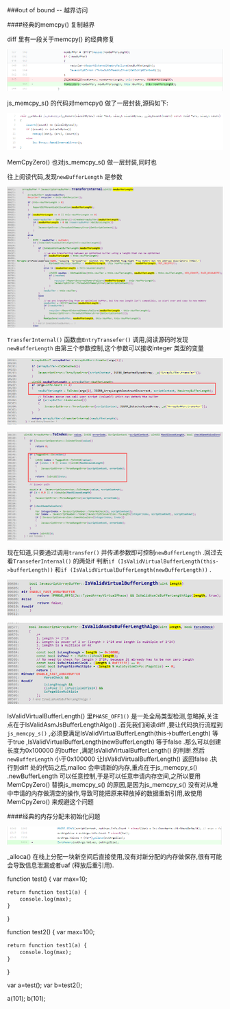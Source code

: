 
###out of bound -- 越界访问

####经典的memcpy() 复制越界

diff 里有一段关于memcpy() 的经典修复<br/>

![](memcpy_out_of_bound-call_memcpy_JavascriptArrayBuffer.png)<br/>

js_memcpy_s() 的代码对memcpy() 做了一层封装,源码如下:<br/>

![](memcpy_out_of_bound-Api_js_memcpy_s.png)<br/>

MemCpyZero() 也对js_memcpy_s() 做一层封装,同时也

往上阅读代码,发现`newBufferLength` 是参数<br/>

![](memcpy_out_of_bound-ArrayBuffer_TransferInternal.png)<br/>

`TransferInternal()` 函数由`EntryTransefer()` 调用,阅读源码时发现`newBufferLength` 由第三个参数控制,这个参数可以接收integer 类型的变量<br/>

![](memcpy_out_of_bound-ArrayBuffer_EntryTransfer.png)<br/>

![](memcpy_out_of_bound-ArrayBuffer_ToIndex.png)<br/>

现在知道,只要通过调用`transfer()` 并传递参数即可控制`newBufferLength` .回过去看`TranseferInternal()` 的两处if 判断`if (IsValidVirtualBufferLength(this->bufferLength))` 和`if (IsValidVirtualBufferLength(newBufferLength))` .<br/>

![](memcpy_out_of_bound-ArrayBuffer_IsValidVirtualBufferLength.png)<br/>

![](memcpy_out_of_bound-ArrayBuffer_IsValidAsmJsBufferLengthAlgo.png)<br/>

IsValidVirtualBufferLength() 里`PHASE_OFF1()` 是一处全局类型检测,忽略掉,关注点在于IsValidAsmJsBufferLengthAlgo() .首先我们阅读diff ,要让代码执行流程到`js_memcpy_s()` ,必须要满足IsValidVirtualBufferLength(this->bufferLength) 等于true ,IsValidVirtualBufferLength(newBufferLength) 等于false .那么可以创建长度为0x100000 的buffer ,满足IsValidVirtualBufferLength() 的判断.然后`newBufferLength` 小于0x100000 让IsValidVirtualBufferLength() 返回false .执行到diff 处的代码之后,malloc 会申请新的内存,重点在于js_memcpy_s() .newBufferLength 可以任意控制,于是可以任意申请内存空间,之所以要用MemCpyZero() 替换js_memcpy_s() 的原因,是因为js_memcpy_s() 没有对从堆中申请的内存做清空的操作,导致可能把原来释放掉的数据重新引用,故使用MemCpyZero() 来规避这个问题<br/>

####经典的内存分配未初始化问题

![](forget_clear_memory_InterceptorStackFrame.png)<br/>

  _alloca() 在栈上分配一块新空间后直接使用,没有对新分配的内存做保存,很有可能会导致信息泄漏或者uaf (释放后重引用).<br/>




function test() {
    var max=10;
    
    return function test1(a) {
        console.log(max);
    }
}

function test2() {
    var max=100;
    
    return function test1(a) {
        console.log(max);
    }
}

var a=test();
var b=test2();

a(101);
b(101);

